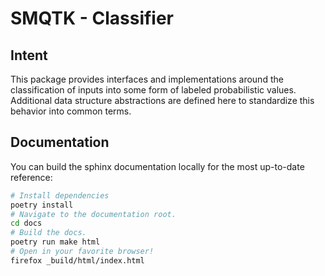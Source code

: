 # SMQTK - Classifier

## Intent
This package provides interfaces and implementations around the classification
of inputs into some form of labeled probabilistic values.
Additional data structure abstractions are defined here to standardize this
behavior into common terms.

## Documentation
You can build the sphinx documentation locally for the most up-to-date
reference:
```bash
# Install dependencies
poetry install
# Navigate to the documentation root.
cd docs
# Build the docs.
poetry run make html
# Open in your favorite browser!
firefox _build/html/index.html
```
